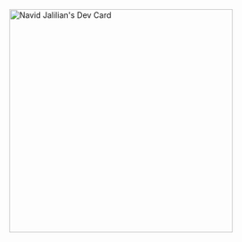 <div style="max-height:50px">
<a href="https://app.daily.dev/navidjJalilian" ><img style="float:right" src="https://api.daily.dev/devcards/80e16af9709e4b9b8f869773d8e56e34.png?r=hrf" width="400" alt="Navid Jalilian's Dev Card"/></a>
</div>
